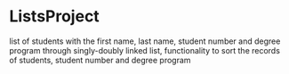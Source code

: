 # ListsProject

 list of students with the first name, last name, student number and degree program through singly-doubly linked list, functionality to sort the records of students, student number and degree program
